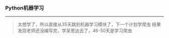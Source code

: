 ### Python机器学习
------------------------------
> 太想学了，所以直接从35天跳到机器学习模块了，下一个计划学爬虫
> 结果发现老师还没编写完，学吴恩达去了，46-50天是学习爬虫